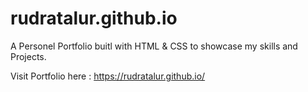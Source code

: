 # rudratalur.github.io

A Personel Portfolio buitl with HTML & CSS to showcase my skills and Projects.

Visit Portfolio here : https://rudratalur.github.io/
